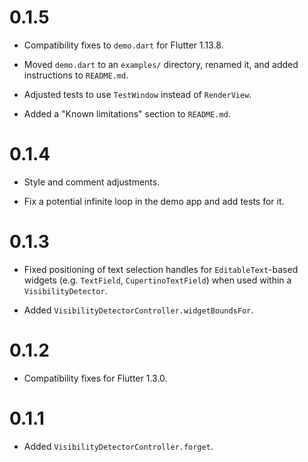 # 0.1.5

* Compatibility fixes to `demo.dart` for Flutter 1.13.8.

* Moved `demo.dart` to an `examples/` directory, renamed it, and added
  instructions to `README.md`.

* Adjusted tests to use `TestWindow` instead of `RenderView`.

* Added a "Known limitations" section to `README.md`.

# 0.1.4

* Style and comment adjustments.

* Fix a potential infinite loop in the demo app and add tests for it.

# 0.1.3

* Fixed positioning of text selection handles for `EditableText`-based
  widgets (e.g. `TextField`, `CupertinoTextField`) when used within a
  `VisibilityDetector`.

* Added `VisibilityDetectorController.widgetBoundsFor`.

# 0.1.2

* Compatibility fixes for Flutter 1.3.0.

# 0.1.1

* Added `VisibilityDetectorController.forget`.
